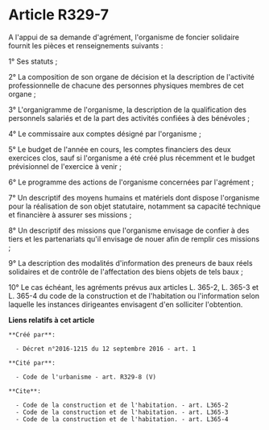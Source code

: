 # Article R329-7

A l'appui de sa demande d'agrément, l'organisme de foncier solidaire fournit les pièces et renseignements suivants :

1° Ses statuts ;

2° La composition de son organe de décision et la description de l'activité professionnelle de chacune des personnes
physiques membres de cet organe ;

3° L'organigramme de l'organisme, la description de la qualification des personnels salariés et de la part des activités
confiées à des bénévoles ;

4° Le commissaire aux comptes désigné par l'organisme ;

5° Le budget de l'année en cours, les comptes financiers des deux exercices clos, sauf si l'organisme a été créé plus
récemment et le budget prévisionnel de l'exercice à venir ;

6° Le programme des actions de l'organisme concernées par l'agrément ;

7° Un descriptif des moyens humains et matériels dont dispose l'organisme pour la réalisation de son objet statutaire,
notamment sa capacité technique et financière à assurer ses missions ;

8° Un descriptif des missions que l'organisme envisage de confier à des tiers et les partenariats qu'il envisage de nouer
afin de remplir ces missions ;

9° La description des modalités d'information des preneurs de baux réels solidaires et de contrôle de l'affectation des biens
objets de tels baux ;

10° Le cas échéant, les agréments prévus aux articles L. 365-2, L. 365-3 et L. 365-4 du code de la construction et de
l'habitation ou l'information selon laquelle les instances dirigeantes envisagent d'en solliciter l'obtention.

**Liens relatifs à cet article**

	**Créé par**:

	  - Décret n°2016-1215 du 12 septembre 2016 - art. 1

	**Cité par**:

	  - Code de l'urbanisme - art. R329-8 (V)

	**Cite**:

	  - Code de la construction et de l'habitation. - art. L365-2
	  - Code de la construction et de l'habitation. - art. L365-3
	  - Code de la construction et de l'habitation. - art. L365-4
